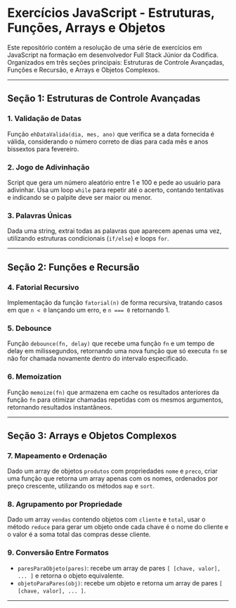# Exercícios JavaScript - Estruturas, Funções, Arrays e Objetos

Este repositório contém a resolução de uma série de exercícios em JavaScript na formação em desenvolvedor Full Stack Júnior da Codifica.
Organizados em três seções principais: Estruturas de Controle Avançadas, Funções e Recursão, e Arrays e Objetos Complexos.

---

## Seção 1: Estruturas de Controle Avançadas

### 1. Validação de Datas
Função `ehDataValida(dia, mes, ano)` que verifica se a data fornecida é válida, considerando o número correto de dias para cada mês e anos bissextos para fevereiro.

### 2. Jogo de Adivinhação
Script que gera um número aleatório entre 1 e 100 e pede ao usuário para adivinhar. Usa um loop `while` para repetir até o acerto, contando tentativas e indicando se o palpite deve ser maior ou menor.

### 3. Palavras Únicas
Dada uma string, extrai todas as palavras que aparecem apenas uma vez, utilizando estruturas condicionais (`if/else`) e loops `for`.

---

## Seção 2: Funções e Recursão

### 4. Fatorial Recursivo
Implementação da função `fatorial(n)` de forma recursiva, tratando casos em que `n < 0` lançando um erro, e `n === 0` retornando 1.

### 5. Debounce
Função `debounce(fn, delay)` que recebe uma função `fn` e um tempo de delay em milissegundos, retornando uma nova função que só executa `fn` se não for chamada novamente dentro do intervalo especificado.

### 6. Memoization
Função `memoize(fn)` que armazena em cache os resultados anteriores da função `fn` para otimizar chamadas repetidas com os mesmos argumentos, retornando resultados instantâneos.

---

## Seção 3: Arrays e Objetos Complexos

### 7. Mapeamento e Ordenação
Dado um array de objetos `produtos` com propriedades `nome` e `preco`, criar uma função que retorna um array apenas com os nomes, ordenados por preço crescente, utilizando os métodos `map` e `sort`.

### 8. Agrupamento por Propriedade
Dado um array `vendas` contendo objetos com `cliente` e `total`, usar o método `reduce` para gerar um objeto onde cada chave é o nome do cliente e o valor é a soma total das compras desse cliente.

### 9. Conversão Entre Formatos
- `paresParaObjeto(pares)`: recebe um array de pares `[ [chave, valor], ... ]` e retorna o objeto equivalente.
- `objetoParaPares(obj)`: recebe um objeto e retorna um array de pares `[ [chave, valor], ... ]`.

---
